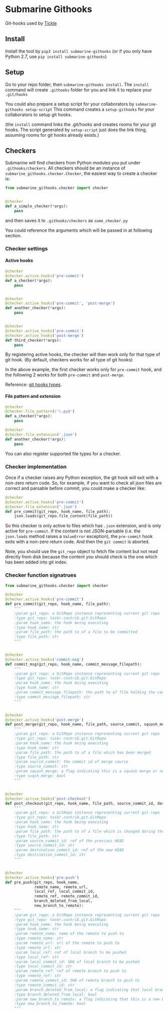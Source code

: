 # Submarine Githooks
Git-hooks used by [Tickle](https://tickleapp.com)


## Install

Install the tool by ```pip3 install submarine-githooks```
(or if you only have Python 2.7, use ```pip install submarine-githooks```)


## Setup

Go to your repo folder, then ```submarine-githooks install```.
The `install` command will create `.githooks` folder for you and link it to replace your `.git/hooks`

You could also prepare a setup script for your collaborators by ```submarine-githooks setup-script```
This command creates a `setup-githooks` for your collaborators to setup git hooks.

(the `install` command links the .git/hooks and creates rooms for your git hooks.
 The script generated by `setup-script` just does the link thing, assuming rooms for git hooks already exists.)


## Checkers

Submarine will find checkers from Python modules you put under `.githooks/checkers`.
All checkers should be an instance of `submarine_githooks.checker.Checker`, the easiest way to
create a checker is:
```python
from submarine_githooks.checker import checker


@checker
def a_simple_checker(*args):
    pass
```
and then saves it to `.githooks/checkers` as `some_checker.py`

You could reference the arguments which will be passed in at following section.

### Checker settings

#### Active hooks

```python
@checker
@checker.active_hooks('pre-commit')
def a_checker(*args):
    pass


@checker
@checker.active_hooks('pre-commit', 'post-merge')
def another_checker(*args):
    pass


@checker
@checker.active_hooks('pre-commit')
@checker.active_hooks('post-merge')
def third_checker(*args):
    pass

```

By registering active hooks, the checker will then work only for that type of git hook.
(By default, checkers works for all type of git hooks)

In the above example, the first checker works only for `pre-commit` hook, and the following 2 works for both `pre-commit` and `post-merge`.

Reference: [git hooks types](https://www.digitalocean.com/community/tutorials/how-to-use-git-hooks-to-automate-development-and-deployment-tasks).

#### File pattern and extension

```python
@checker
@checker.file_pattern(r'\.py$')
def a_checker(*args):
    pass

@checker
@checker.file_extension('.json')
def another_checker(*args):
    pass
```

You can also register supported file types for a checker.


### Checker implementation

Once if a checker raises any Python exception, the git hook will exit with a non-zero return code.
So, for example, if you want to check all json files are correct and parsable before commit,
you could make a checker like:
```python
@checker
@checker.active_hooks('pre-commit')
@checker.file_extension('.json')
def pre_commit(git_repo, hook_name, file_path):
    json.loads(git_repo.file_content(file_path))

```

So this checker is only active to files which has `.json` extension, and is only active for `pre-commit`.
If the content is not JSON-parsable (i.e. the `json.loads` method raises a `ValueError` exception), the `pre-commit` hook exits with a non-zero return code. And then the `git commit` is aborted.

Note, you should use the `git_repo` object to fetch file content but not read directly from disk
because the content you should check is the one which has been added into git index.


### Checker function signatrues

```python
from submarine_githooks.checker import checker

@checker
@checker.active_hooks('pre-commit')
def pre_commit(git_repo, hook_name, file_path):
    """
    :param git_repo: a GitRepo instance representing current git repo
    :type git_repo: taskr.contrib.git.GitRepo
    :param hook_name: the hook being executing
    :type hook_name: str
    :param file_path: the path to of a file to be committed
    :type file_path: str
    """


@checker
@checker.active_hooks('commit-msg')
def commit_msg(git_repo, hook_name, commit_message_filepath):
    """
    :param git_repo: a GitRepo instance representing current git repo
    :type git_repo: taskr.contrib.git.GitRepo
    :param hook_name: the hook being executing
    :type hook_name: str
    :param commit_message_filepath: the path to of file holding the commit message
    :type commit_message_filepath: str
    """


@checker
@checker.active_hooks('post-merge')
def post_merge(git_repo, hook_name, file_path, source_commit, squash_merge):
    """
    :param git_repo: a GitRepo instance representing current git repo
    :type git_repo: taskr.contrib.git.GitRepo
    :param hook_name: the hook being executing
    :type hook_name: str
    :param file_path: the path to of a file which has been merged
    :type file_path: str
    :param source_commit: the commit id of merge source
    :type source_commit: str
    :param squash_merge: a flag indicating this is a squash merge or not
    :type suqsh_merge: bool
    """


@checker
@checker.active_hooks('post-checkout')
def post_checkout(git_repo, hook_name, file_path, source_commit_id, destination_commit_id):
    """
    :param git_repo: a GitRepo instance representing current git repo
    :type git_repo: taskr.contrib.git.GitRepo
    :param hook_name: the hook being executing
    :type hook_name: str
    :param file_path: the path to of a file which is changed during the checkout
    :type file_path: str
    :param source_commit_id: ref of the previous HEAD
    :type source_commit_id: str
    :param destination_commit_id: ref of the new HEAD
    :type destination_commit_id: str
    """


@checker
@checker.active_hooks('pre-push')
def pre_push(git_repo, hook_name,
             remote_name, remote_url,
             local_ref, local_commit_id,
             remote_ref, remote_commit_id,
             branch_deleted_from_local,
             new_branch_to_remote):
    """
    :param git_repo: a GitRepo instance representing current git repo
    :type git_repo: taskr.contrib.git.GitRepo
    :param hook_name: the hook being executing
    :type hook_name: str
    :param remote_name: name of the remote to push to
    :type remote_name: str
    :param remote_url: url of the remote to push to
    :type remote_url: str
    :param local_ref: ref of local branch to be pushed
    :type local_ref: str
    :param local_commit_id: SHA of local branch to be pushed
    :type local_commit_id: str
    :param remote_ref: ref of remote branch to push to
    :type remote_ref: str
    :param remote_commit_id: SHA of remote branch to push to
    :type remote_commit_id: str
    :param branch_deleted_from_local: a flag indicating that local branch has been removed
    :type branch_deleted_from_local: bool
    :param new_branch_to_remote: a flag indicating that this is a new branch to be pushed to remote
    :type new_branch_to_remote: bool
    """
```
